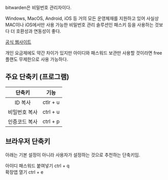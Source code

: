 bitwarden은 비밀번호 관리자이다.

Windows, MacOS, Android, iOS 등 거의 모든 운영체재를 지원하고 있어 사실상 MAC이나 iOS에서만 사용 가능한 비밀번호 관리 솔루션인 패스키 등을 사용하는 것보다 더 호환성과 연동성이 좋다.  

[공식 웹사이트](https://bitwarden.com/)

개인 요금제에도 약간 차이가 있지만 아이디와 패스워드 보관만 사용할 것이라면 free 플랜도 무제한으로 사용 가능하다.

## 주요 단축키 (프로그램)

|단축키|기능|
|:-:|:-:|
|ID 복사|ctlr + u|
|비밀번호 복사|ctrl + u|
|인증코드 복사|ctrl + p|

## 브라우저 단축키  

아래는 기본 설정이 아니라 사용자가 설정하는 것으로 추천하는 단축키임.  

아이디 패스워드 붙여넣기 ctrl + q  
확장앱 열기 ctrl + e